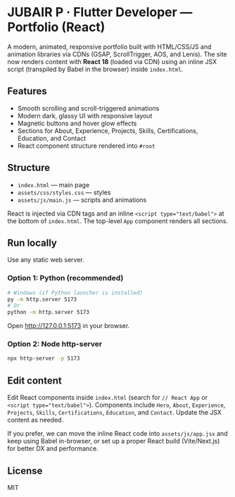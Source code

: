 # JUBAIR P · Flutter Developer — Portfolio (React)

A modern, animated, responsive portfolio built with HTML/CSS/JS and animation libraries via CDNs (GSAP, ScrollTrigger, AOS, and Lenis). The site now renders content with **React 18** (loaded via CDN) using an inline JSX script (transpiled by Babel in the browser) inside `index.html`.

## Features
- Smooth scrolling and scroll-triggered animations
- Modern dark, glassy UI with responsive layout
- Magnetic buttons and hover glow effects
- Sections for About, Experience, Projects, Skills, Certifications, Education, and Contact
 - React component structure rendered into `#root`

## Structure
- `index.html` — main page
- `assets/css/styles.css` — styles
- `assets/js/main.js` — scripts and animations

React is injected via CDN tags and an inline `<script type="text/babel">` at the bottom of `index.html`. The top-level `App` component renders all sections.

## Run locally
Use any static web server.

### Option 1: Python (recommended)
```bash
# Windows (if Python launcher is installed)
py -m http.server 5173
# Or
python -m http.server 5173
```
Open http://127.0.0.1:5173 in your browser.

### Option 2: Node http-server
```bash
npx http-server -p 5173
```

## Edit content
Edit React components inside `index.html` (search for `// React App` or `<script type="text/babel">`). Components include `Hero`, `About`, `Experience`, `Projects`, `Skills`, `Certifications`, `Education`, and `Contact`. Update the JSX content as needed.

If you prefer, we can move the inline React code into `assets/js/app.jsx` and keep using Babel in-browser, or set up a proper React build (Vite/Next.js) for better DX and performance.

## License
MIT
